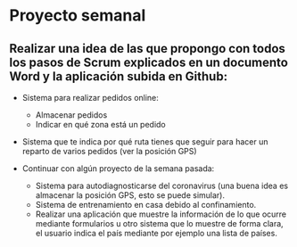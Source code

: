 # Proyecto semanal
## Realizar una idea de las que propongo con todos los pasos de Scrum explicados en un documento Word y la aplicación subida en Github:

- Sistema para realizar pedidos online:
  - Almacenar pedidos
  - Indicar en qué zona está un pedido

- Sistema que te indica por qué ruta tienes que seguir para hacer un reparto de varios pedidos (ver la posición GPS)

- Continuar con algún proyecto de la semana pasada:
  - Sistema para autodiagnosticarse del coronavirus (una buena idea es almacenar la posición GPS, esto se puede simular).
  - Sistema de entrenamiento en casa debido al confinamiento.
  - Realizar una aplicación que muestre la información de lo que ocurre mediante formularios u otro sistema que lo muestre de forma clara, el usuario indica el país mediante por ejemplo una lista de países.
